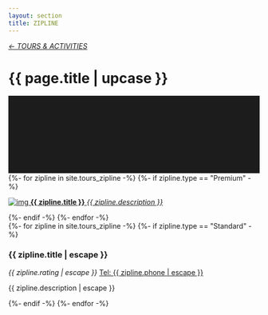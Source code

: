 ```yaml
---
layout: section
title: ZIPLINE
---
```

<div class="content-section">
    <em class="left-text"><a href="tours.html">&larr; TOURS &amp; ACTIVITIES</a></em>
    <h1 class="left-text" id="wide-tours">{{ page.title | upcase }}</h1>
    <svg xmlns="http://www.w3.org/2000/svg" viewBox="0 0 650 200">
		<rect width="650" height="200" style="fill:#1c1c1c"/>
	</svg>
</div>


<div class="content">
<div class="decoration"></div>
{%- for zipline in site.tours_zipline -%}
	{%- if zipline.type == "Premium" -%}
	<a href="{{ zipline.url | remove: '/' }}">
		<div class="container no-bottom">
			<p class="column-responsive half-bottom">
			<img src="assets/images/logo/{{ zipline.logo }}.jpg" alt="img">
			<strong>{{ zipline.title }}</strong>
			<em>{{ zipline.description }}</em>
			<div class="clear"></div>
			</p>
		</div>
	</a>
	<div class="decoration"></div>
	{%- endif -%}
{%- endfor -%}

</div><!-- /Premium -->

<div class="content">
	<div class="clear"></div>
	<div class="decoration"></div>
	{%- for zipline in site.tours_zipline -%}
		{%- if zipline.type == "Standard" -%}
		<div class="container">
			<h3>{{ zipline.title | escape }}</h3>
			<em class="ratings">{{ zipline.rating | escape }}</em>
			<a class="contact-call" href="tel:{{ zipline.phone | escape }}">Tel: {{ zipline.phone | escape }}</a>
			<p class="no-bottom">
			{{ zipline.description | escape }}
			</p>
		</div>
		<div class="decoration"></div>
		{%- endif -%}
	{%- endfor -%}

</div><!-- /Standard -->